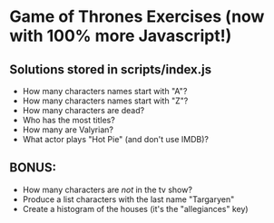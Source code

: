 # Game of Thrones Exercises (now with 100% more Javascript!)
## Solutions stored in scripts/index.js

* How many characters names start with "A"?
* How many characters names start with "Z"?
* How many characters are dead?
* Who has the most titles?
* How many are Valyrian?
* What actor plays "Hot Pie" (and don't use IMDB)?

## BONUS:
* How many characters are *not* in the tv show?
* Produce a list characters with the last name "Targaryen"
* Create a histogram of the houses (it's the "allegiances" key)